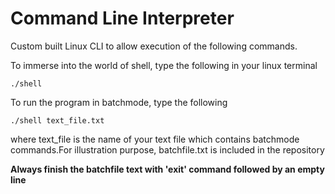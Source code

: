 # Command Line Interpreter

Custom built Linux CLI to allow execution of the following commands.

To immerse into the world of shell, type the following in your linux terminal
```
./shell
```

To run the program in batchmode, type the following
```
./shell text_file.txt
```
where text_file is the name of your text file which contains batchmode commands.For illustration purpose, batchfile.txt is included in the repository

**Always finish the batchfile text with 'exit' command followed by an empty line**
